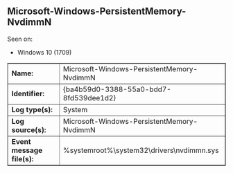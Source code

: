 ## Microsoft-Windows-PersistentMemory-NvdimmN

Seen on:
* Windows 10 (1709)

<table border="1" class="docutils">
  <tbody>
    <tr>
      <td><b>Name:</b></td>
      <td>Microsoft-Windows-PersistentMemory-NvdimmN</td>
    </tr>
    <tr>
      <td><b>Identifier:</b></td>
      <td>{ba4b59d0-3388-55a0-bdd7-8fd539dee1d2}</td>
    </tr>
    <tr>
      <td><b>Log type(s):</b></td>
      <td>System</td>
    </tr>
    <tr>
      <td><b>Log source(s):</b></td>
      <td>Microsoft-Windows-PersistentMemory-NvdimmN</td>
    </tr>
    <tr>
      <td><b>Event message file(s):</b></td>
      <td>%systemroot%\system32\drivers\nvdimmn.sys</td>
    </tr>
  </tbody>
</table>

&nbsp;

